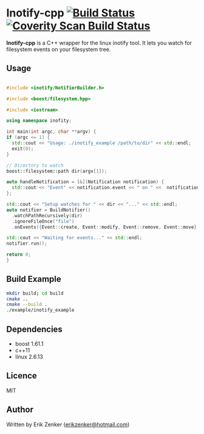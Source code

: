 Inotify-cpp [![Build Status](https://travis-ci.org/erikzenker/inotify-cpp.svg?branch=master)](https://travis-ci.org/erikzenker/inotify-cpp) [![Coverity Scan Build Status](https://scan.coverity.com/projects/14692/badge.svg)](https://scan.coverity.com/projects/erikzenker-inotify-cpp)
===========

__Inotify-cpp__ is a C++ wrapper for the linux inotify tool. It lets you watch for 
filesystem events on your filesystem tree. 

## Usage ##
 
  ```c++
  
#include <inotify/NotifierBuilder.h>

#include <boost/filesystem.hpp>

#include <iostream>

using namespace inofity;

int main(int argc, char **argv) {
  if (argc <= 1) {
    std::cout << "Usage: ./inotify_example /path/to/dir" << std::endl;
    exit(0);
  }

  // Directory to watch
  boost::filesystem::path dir(argv[1]);

  auto handleNotification = [&](Notification notification) {
    std::cout << "Event" << notification.event << " on " <<  notification.path << " was triggered." << std::endl;
  };

  std::cout << "Setup watches for " << dir << "..." << std::endl;
  auto notifier = BuildNotifier()
    .watchPathRecursively(dir)
    .ignoreFileOnce("file")
    .onEvents({Event::create, Event::modify, Event::remove, Event::move}, handleNotification);

  std::cout << "Waiting for events..." << std::endl;
  notifier.run();

  return 0;
}

  ``` 

## Build Example ##
```bash
mkdir build; cd build
cmake ..
cmake --build .
./example/inotify_example
```

## Dependencies ##
 + boost 1.61.1
 + c++11
 + linux 2.6.13

## Licence
MIT

## Author ##
Written by Erik Zenker (erikzenker@hotmail.com)
